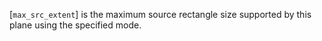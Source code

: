 [`max_src_extent`] is the maximum source rectangle size supported by
this plane using the specified mode.